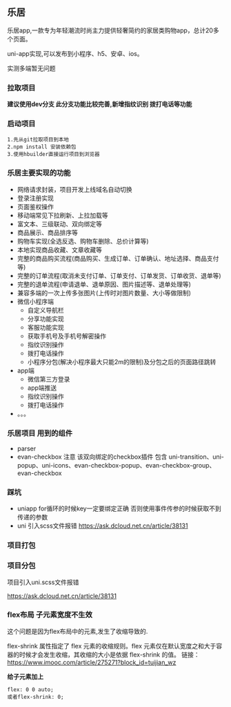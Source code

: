##  乐居

乐居app,一款专为年轻潮流时尚主力提供轻奢简约的家居类购物app，总计20多个页面。

uni-app实现,可以发布到小程序、h5、安卓、ios。

实测多端暂无问题

### 拉取项目

**建议使用dev分支 此分支功能比较完善,新增指纹识别 拨打电话等功能**

### 启动项目

```
1.先从git拉取项目到本地
2.npm install 安装依赖包
3.使用hbuilder直接运行项目到浏览器 
```

### 乐居主要实现的功能

- 网络请求封装，项目开发上线域名自动切换
- 登录注册实现
- 页面鉴权操作
- 移动端常见下拉刷新、上拉加载等
- 富文本、三级联动、双向绑定等
- 商品展示、商品排序等
- 购物车实现(全选反选、购物车删除、总价计算等)
- 本地实现商品收藏、文章收藏等
- 完整的商品购买流程(商品购买、生成订单、订单确认、地址选择、商品支付等)
- 完整的订单流程(取消未支付订单、订单支付、订单发货、订单收货、退单等)
- 完整的退单流程(申请退单、退单原因、图片描述等、退单处理等)
- 兼容多端的一次上传多张图片(上传时对图片数量、大小等做限制)
- 微信小程序端
  - 自定义导航栏
  - 分享功能实现
  - 客服功能实现
  - 获取手机号及手机号解密操作
  - 指纹识别操作
  - 拨打电话操作
  - 小程序分包(解决小程序最大只能2m的限制)及分包之后的页面路径跳转
- app端
  - 微信第三方登录
  - app端推送
  - 指纹识别操作
  - 拨打电话操作
- 。。。

### 乐居项目 用到的组件

- parser
- evan-checkbox 注意 该双向绑定的checkbox插件
  包含 uni-transition、uni-popup、uni-icons、evan-checkbox-popup、evan-checkbox-group、evan-checkbox

### 踩坑

- uniapp for循环的时候key一定要绑定正确 否则使用事件传参的时候获取不到传递的参数
- uni 引入scss文件报错 https://ask.dcloud.net.cn/article/38131

### 项目打包

### 项目分包

项目引入uni.scss文件报错

https://ask.dcloud.net.cn/article/38131

### flex布局 子元素宽度不生效

这个问题是因为flex布局中的元素,发生了收缩导致的.

flex-shrink 属性指定了 flex 元素的收缩规则。flex 元素仅在默认宽度之和大于容器的时候才会发生收缩，其收缩的大小是依据 flex-shrink 的值。
链接：https://www.imooc.com/article/275271?block_id=tuijian_wz

**给子元素加上**

	flex: 0 0 auto;
	或者flex-shrink: 0;

